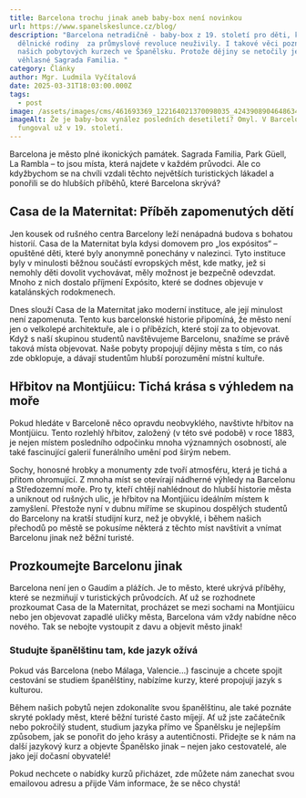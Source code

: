 ```yaml
---
title: Barcelona trochu jinak aneb baby-box není novinkou
url: https://www.spanelskeslunce.cz/blog/
description: "Barcelona netradičně - baby-box z 19. století pro děti, které
  dělnické rodiny  za průmyslové revoluce neuživily. I takové věci poznáváme na
  našich pobytových kurzech ve Španělsku. Protože dějiny se netočily jen kolem
  věhlasné Sagrada Familia. "
category: Články
author: Mgr. Ludmila Vyčítalová
date: 2025-03-31T18:03:00.000Z
tags:
  - post
image: /assets/images/cms/461693369_122164021370098035_4243908904648634206_n.jpg
imageAlt: Že je baby-box vynález posledních desetiletí? Omyl. V Barceloně
  fungoval už v 19. století.
---
```

Barcelona je město plné ikonických památek. Sagrada Familia, Park Güell, La Rambla – to jsou místa, která najdete v každém průvodci. Ale co kdyžbychom se na chvíli vzdali těchto největších turistických lákadel a ponořili se do hlubších příběhů, které Barcelona skrývá?

## Casa de la Maternitat: Příběh zapomenutých dětí

Jen kousek od rušného centra Barcelony leží nenápadná budova s bohatou historií. Casa de la Maternitat byla kdysi domovem pro „los expósitos“ – opuštěné děti, které byly anonymně ponechány v nalezinci. Tyto instituce byly v minulosti běžnou součástí evropských měst, kde matky, jež si nemohly děti dovolit vychovávat, měly možnost je bezpečně odevzdat. Mnoho z nich dostalo příjmení Expósito, které se dodnes objevuje v katalánských rodokmenech.

Dnes slouží Casa de la Maternitat jako moderní instituce, ale její minulost není zapomenuta. Tento kus barcelonské historie připomíná, že město není jen o velkolepé architektuře, ale i o příbězích, které stojí za to objevovat. Když s naší skupinou studentů navštěvujeme Barcelonu, snažíme se právě taková místa objevovat. Naše pobyty propojují dějiny města s tím, co nás zde obklopuje, a dávají studentům hlubší porozumění místní kultuře.

## Hřbitov na Montjüicu: Tichá krása s výhledem na moře

Pokud hledáte v Barceloně něco opravdu neobvyklého, navštivte hřbitov na Montjüicu. Tento rozlehlý hřbitov, založený (v této své podobě) v roce 1883, je nejen místem posledního odpočinku mnoha významných osobností, ale také fascinující galerií funerálního umění pod širým nebem.

Sochy, honosné hrobky a monumenty zde tvoří atmosféru, která je tichá a přitom ohromující. Z mnoha míst se otevírají nádherné výhledy na Barcelonu a Středozemní moře. Pro ty, kteří chtějí nahlédnout do hlubší historie města a uniknout od rušných ulic, je hřbitov na Montjüicu ideálním místem k zamyšlení. Přestože nyní v dubnu míříme se skupinou dospělých studentů do Barcelony na kratší studijní kurz, než je obvyklé, i během našich přechodů po městě se pokusíme některá z těchto míst navštívit a vnímat Barcelonu jinak než běžní turisté.

## Prozkoumejte Barcelonu jinak

Barcelona není jen o Gaudím a plážích. Je to město, které ukrývá příběhy, které se nezmiňují v turistických průvodcích. Ať už se rozhodnete prozkoumat Casa de la Maternitat, procházet se mezi sochami na Montjüicu nebo jen objevovat zapadlé uličky města, Barcelona vám vždy nabídne něco nového. Tak se nebojte vystoupit z davu a objevit město jinak!

### Studujte španělštinu tam, kde jazyk ožívá

Pokud vás Barcelona (nebo Málaga, Valencie...) fascinuje a chcete spojit cestování se studiem španělštiny, nabízíme kurzy, které propojují jazyk s kulturou. 

Během našich pobytů nejen zdokonalíte svou španělštinu, ale také poznáte skryté poklady měst, které běžní turisté často míjejí. Ať už jste začátečník nebo pokročilý student, studium jazyka přímo ve Španělsku je nejlepším způsobem, jak se ponořit do jeho krásy a autentičnosti. Přidejte se k nám na další jazykový kurz a objevte Španělsko jinak – nejen jako cestovatelé, ale jako její dočasní obyvatelé!

Pokud nechcete o nabídky kurzů přicházet, zde můžete nám zanechat svou emailovou adresu a přijde Vám informace, že se něco chystá! 

<script src="https://se-forms.cz/public/web-forms-v2/subscribe/673769-pdf7dcd3ggwqypzz9w6icgcgihbqarw6bcrewfalufo0jn7a9l9sl6fc5y4x9oyhxvlaz44s576m8q84khvib6xuafhr3lsd274n" id="se-webformScriptLoader-673769-pdf7dcd3ggwqypzz9w6icgcgihbqarw6bcrewfalufo0jn7a9l9sl6fc5y4x9oyhxvlaz44s576m8q84khvib6xuafhr3lsd274n" async defer></script>

